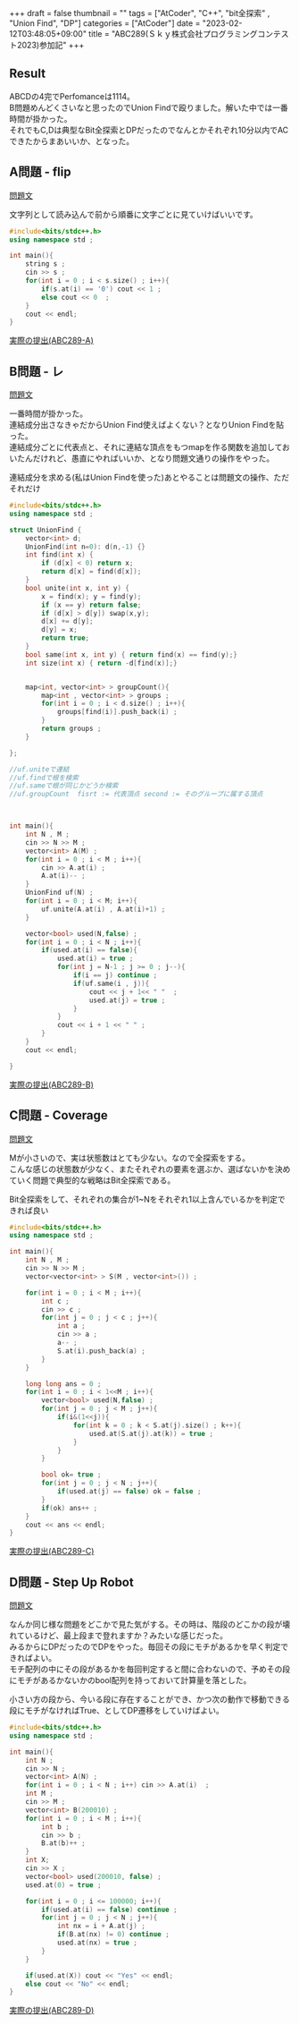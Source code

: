 +++
draft = false
thumbnail = ""
tags = ["AtCoder", "C++", "bit全探索" , "Union Find", "DP"]
categories = ["AtCoder"]
date = "2023-02-12T03:48:05+09:00"
title = "ABC289(Ｓｋｙ株式会社プログラミングコンテスト2023)参加記"
+++

## Result 
ABCDの4完でPerfomanceは1114。  
B問題めんどくさいなと思ったのでUnion Findで殴りました。解いた中では一番時間が掛かった。   
それでもC,Dは典型なBit全探索とDPだったのでなんとかそれぞれ10分以内でACできたからまあいいか、となった。

## A問題 - flip
[問題文](https://atcoder.jp/contests/abc289/tasks/abc289_a)  

文字列として読み込んで前から順番に文字ごとに見ていけばいいです。  

```cpp
#include<bits/stdc++.h>
using namespace std ;

int main(){
    string s ;
    cin >> s ;  
    for(int i = 0 ; i < s.size() ; i++){
        if(s.at(i) == '0') cout << 1 ; 
        else cout << 0  ; 
    }
    cout << endl;
}

```
[実際の提出(ABC289-A)](https://atcoder.jp/contests/abc289/submissions/38780423)

## B問題 - レ
[問題文](https://atcoder.jp/contests/abc289/tasks/abc289_b)  

一番時間が掛かった。  
連結成分出さなきゃだからUnion Find使えばよくない？となりUnion Findを貼った。  
連結成分ごとに代表点と、それに連結な頂点をもつmapを作る関数を追加しておいたんだけれど、愚直にやればいいか、となり問題文通りの操作をやった。

連結成分を求める(私はUnion Findを使った)あとやることは問題文の操作、ただそれだけ

```cpp
#include<bits/stdc++.h>
using namespace std ;

struct UnionFind {
    vector<int> d;
    UnionFind(int n=0): d(n,-1) {}
    int find(int x) {
        if (d[x] < 0) return x;
        return d[x] = find(d[x]);
    }
    bool unite(int x, int y) {
        x = find(x); y = find(y);
        if (x == y) return false;
        if (d[x] > d[y]) swap(x,y);
        d[x] += d[y];
        d[y] = x;
        return true;
    }
    bool same(int x, int y) { return find(x) == find(y);}
    int size(int x) { return -d[find(x)];}


    map<int, vector<int> > groupCount(){
        map<int , vector<int> > groups ; 
        for(int i = 0 ; i < d.size() ; i++){
            groups[find(i)].push_back(i) ; 
        }
        return groups ; 
    }

};

//uf.uniteで連結
//uf.findで根を検索
//uf.sameで根が同じかどうか検索
//uf.groupCount  fisrt := 代表頂点 second := そのグループに属する頂点



int main(){
    int N , M ;
    cin >> N >> M ; 
    vector<int> A(M) ; 
    for(int i = 0 ; i < M ; i++){
        cin >> A.at(i) ; 
        A.at(i)-- ; 
    }
    UnionFind uf(N) ; 
    for(int i = 0 ; i < M; i++){
        uf.unite(A.at(i) , A.at(i)+1) ; 
    }

    vector<bool> used(N,false) ; 
    for(int i = 0 ; i < N ; i++){
        if(used.at(i) == false){
            used.at(i) = true ; 
            for(int j = N-1 ; j >= 0 ; j--){
                if(i == j) continue ; 
                if(uf.same(i , j)){
                    cout << j + 1<< " "  ;
                    used.at(j) = true ;
                }
            }
            cout << i + 1 << " " ; 
        }
    }
    cout << endl;

}

```

[実際の提出(ABC289-B)](https://atcoder.jp/contests/abc289/submissions/38790304)

## C問題 - Coverage

[問題文](https://atcoder.jp/contests/abc289/tasks/abc289_c)

Mが小さいので、実は状態数はとても少ない。なので全探索をする。  
こんな感じの状態数が少なく、またそれぞれの要素を選ぶか、選ばないかを決めていく問題で典型的な戦略はBit全探索である。  

Bit全探索をして、それぞれの集合が1~Nをそれぞれ1以上含んでいるかを判定できれば良い

```cpp
#include<bits/stdc++.h>
using namespace std ;

int main(){
    int N , M ;
    cin >> N >> M ; 
    vector<vector<int> > S(M , vector<int>()) ; 

    for(int i = 0 ; i < M ; i++){
        int c ;
        cin >> c ; 
        for(int j = 0 ; j < c ; j++){
            int a ;
            cin >> a ;
            a-- ; 
            S.at(i).push_back(a) ; 
        }
    }

    long long ans = 0 ; 
    for(int i = 0 ; i < 1<<M ; i++){
        vector<bool> used(N,false) ; 
        for(int j = 0 ; j < M ; j++){
            if(i&(1<<j)){
                for(int k = 0 ; k < S.at(j).size() ; k++){
                    used.at(S.at(j).at(k)) = true ; 
                }
            }
        }

        bool ok= true ; 
        for(int j = 0 ; j < N ; j++){
            if(used.at(j) == false) ok = false ; 
        }
        if(ok) ans++ ; 
    }
    cout << ans << endl;
}
```

[実際の提出(ABC289-C)](https://atcoder.jp/contests/abc289/submissions/38794841)

## D問題 - Step Up Robot 

[問題文](https://atcoder.jp/contests/abc289/tasks/abc289_d)

なんか同じ様な問題をどこかで見た気がする。その時は、階段のどこかの段が壊れているけど、最上段まで登れますか？みたいな感じだった。  
みるからにDPだったのでDPをやった。毎回その段にモチがあるかを早く判定できればよい。  
モチ配列の中にその段があるかを毎回判定すると間に合わないので、予めその段にモチがあるかないかのbool配列を持っておいて計算量を落とした。

小さい方の段から、今いる段に存在することができ、かつ次の動作で移動できる段にモチがなければTrue、としてDP遷移をしていけばよい。

```cpp
#include<bits/stdc++.h>
using namespace std ;

int main(){
    int N ; 
    cin >> N ; 
    vector<int> A(N) ; 
    for(int i = 0 ; i < N ; i++) cin >> A.at(i)  ; 
    int M ;
    cin >> M ; 
    vector<int> B(200010) ; 
    for(int i = 0 ; i < M ; i++){
        int b ; 
        cin >> b ; 
        B.at(b)++ ; 
    }
    int X;
    cin >> X ; 
    vector<bool> used(200010, false) ;
    used.at(0) = true ; 

    for(int i = 0 ; i <= 100000; i++){
        if(used.at(i) == false) continue ; 
        for(int j = 0 ; j < N ; j++){
            int nx = i + A.at(j) ; 
            if(B.at(nx) != 0) continue ; 
            used.at(nx) = true ; 
        }
    } 

    if(used.at(X)) cout << "Yes" << endl;
    else cout << "No" << endl;
}

```

[実際の提出(ABC289-D)](https://atcoder.jp/contests/abc289/submissions/38798443)